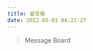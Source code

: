 ```yaml
---
title: 留言板
date: 2022-05-01 04:22:27
---
```


<blockquote class="blockquote-center"> Message Board </blockquote>

